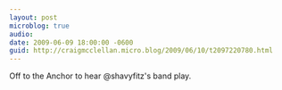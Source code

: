 ```yaml
---
layout: post
microblog: true
audio: 
date: 2009-06-09 18:00:00 -0600
guid: http://craigmcclellan.micro.blog/2009/06/10/t2097220780.html
---
```

Off to the Anchor to hear @shavyfitz's band play.

